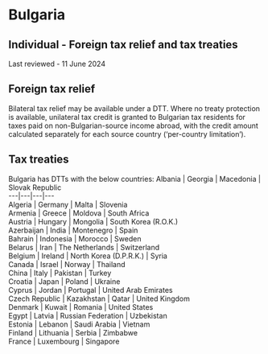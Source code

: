 # Bulgaria
## Individual - Foreign tax relief and tax treaties
Last reviewed - 11 June 2024
## Foreign tax relief
Bilateral tax relief may be available under a DTT. Where no treaty protection is available, unilateral tax credit is granted to Bulgarian tax residents for taxes paid on non-Bulgarian-source income abroad, with the credit amount calculated separately for each source country (‘per-country limitation’).
## Tax treaties
Bulgaria has DTTs with the below countries:
Albania | Georgia | Macedonia | Slovak Republic  
---|---|---|---  
Algeria | Germany | Malta | Slovenia  
Armenia | Greece | Moldova | South Africa  
Austria | Hungary | Mongolia | South Korea (R.O.K.)  
Azerbaijan | India | Montenegro | Spain  
Bahrain | Indonesia | Morocco | Sweden  
Belarus | Iran | The Netherlands | Switzerland  
Belgium | Ireland | North Korea (D.P.R.K.) | Syria  
Canada | Israel | Norway | Thailand  
China | Italy | Pakistan | Turkey  
Croatia | Japan | Poland | Ukraine  
Cyprus | Jordan | Portugal | United Arab Emirates  
Czech Republic | Kazakhstan | Qatar | United Kingdom  
Denmark | Kuwait | Romania | United States  
Egypt | Latvia | Russian Federation | Uzbekistan  
Estonia | Lebanon | Saudi Arabia | Vietnam  
Finland | Lithuania | Serbia | Zimbabwe  
France | Luxembourg | Singapore
